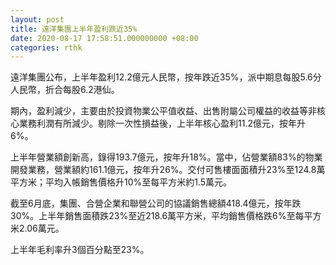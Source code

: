 ```yaml
---
layout: post
title: 遠洋集團上半年盈利跌近35%
date: 2020-08-17 17:58:51.000000000 +08:00
categories: rthk
---
```


遠洋集團公布，上半年盈利12.2億元人民幣，按年跌近35%，派中期息每股5.6分人民幣，折合每股6.2港仙。

期內，盈利減少，主要由於投資物業公平值收益、出售附屬公司權益的收益等非核心業務利潤有所減少。剔除一次性損益後，上半年核心盈利11.2億元，按年升6%。

上半年營業額創新高，錄得193.7億元，按年升18%。當中，佔營業額83%的物業開發業務，營業額約161.1億元，按年升26%。交付可售樓面面積升23%至124.8萬平方米；平均入帳銷售價格升10%至每平方米約1.5萬元。

截至6月底，集團、合營企業和聯營公司的協議銷售總額418.4億元，按年跌30%。上半年銷售面積跌23%至近218.6萬平方米，平均銷售價格跌6%至每平方米2.06萬元。

上半年毛利率升3個百分點至23%。
